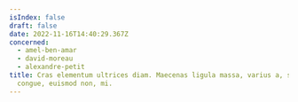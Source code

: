 ```yaml
---
isIndex: false
draft: false
date: 2022-11-16T14:40:29.367Z
concerned:
  - amel-ben-amar
  - david-moreau
  - alexandre-petit
title: Cras elementum ultrices diam. Maecenas ligula massa, varius a, semper
  congue, euismod non, mi.
---
```

